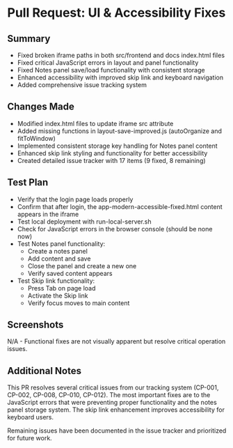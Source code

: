 # Pull Request: UI & Accessibility Fixes

## Summary
- Fixed broken iframe paths in both src/frontend and docs index.html files
- Fixed critical JavaScript errors in layout and panel functionality
- Fixed Notes panel save/load functionality with consistent storage
- Enhanced accessibility with improved skip link and keyboard navigation
- Added comprehensive issue tracking system

## Changes Made
- Modified index.html files to update iframe src attribute
- Added missing functions in layout-save-improved.js (autoOrganize and fitToWindow)
- Implemented consistent storage key handling for Notes panel content
- Enhanced skip link styling and functionality for better accessibility
- Created detailed issue tracker with 17 items (9 fixed, 8 remaining)

## Test Plan
- Verify that the login page loads properly
- Confirm that after login, the app-modern-accessible-fixed.html content appears in the iframe
- Test local deployment with run-local-server.sh
- Check for JavaScript errors in the browser console (should be none now)
- Test Notes panel functionality:
  - Create a notes panel
  - Add content and save
  - Close the panel and create a new one
  - Verify saved content appears
- Test Skip link functionality:
  - Press Tab on page load
  - Activate the Skip link
  - Verify focus moves to main content

## Screenshots
N/A - Functional fixes are not visually apparent but resolve critical operation issues.

## Additional Notes
This PR resolves several critical issues from our tracking system (CP-001, CP-002, CP-008, CP-010, CP-012). The most important fixes are to the JavaScript errors that were preventing proper functionality and the notes panel storage system. The skip link enhancement improves accessibility for keyboard users.

Remaining issues have been documented in the issue tracker and prioritized for future work.